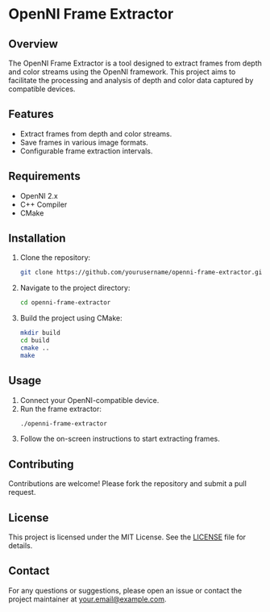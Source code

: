 # OpenNI Frame Extractor

## Overview
The OpenNI Frame Extractor is a tool designed to extract frames from depth and color streams using the OpenNI framework. This project aims to facilitate the processing and analysis of depth and color data captured by compatible devices.

## Features
- Extract frames from depth and color streams.
- Save frames in various image formats.
- Configurable frame extraction intervals.

## Requirements
- OpenNI 2.x
- C++ Compiler
- CMake

## Installation
1. Clone the repository:
    ```sh
    git clone https://github.com/yourusername/openni-frame-extractor.git
    ```
2. Navigate to the project directory:
    ```sh
    cd openni-frame-extractor
    ```
3. Build the project using CMake:
    ```sh
    mkdir build
    cd build
    cmake ..
    make
    ```

## Usage
1. Connect your OpenNI-compatible device.
2. Run the frame extractor:
    ```sh
    ./openni-frame-extractor
    ```
3. Follow the on-screen instructions to start extracting frames.

## Contributing
Contributions are welcome! Please fork the repository and submit a pull request.

## License
This project is licensed under the MIT License. See the [LICENSE](LICENSE) file for details.

## Contact
For any questions or suggestions, please open an issue or contact the project maintainer at your.email@example.com.
